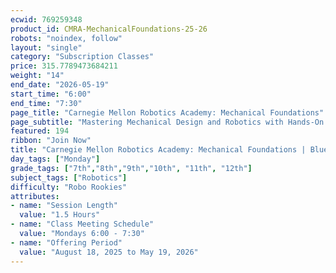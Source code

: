 ```yaml
---
ecwid: 769259348
product_id: CMRA-MechanicalFoundations-25-26
robots: "noindex, follow"
layout: "single"
category: "Subscription Classes"
price: 315.7789473684211
weight: "14"
end_date: "2026-05-19"
start_time: "6:00"
end_time: "7:30"
page_title: "Carnegie Mellon Robotics Academy: Mechanical Foundations"
page_subtitle: "Mastering Mechanical Design and Robotics with Hands-On REV DUO Projects"
featured: 194
ribbon: "Join Now"
title: "Carnegie Mellon Robotics Academy: Mechanical Foundations | Blue Ridge Boost"
day_tags: ["Monday"]
grade_tags: ["7th","8th","9th","10th", "11th", "12th"]
subject_tags: ["Robotics"]
difficulty: "Robo Rookies"
attributes:
- name: "Session Length"
  value: "1.5 Hours"
- name: "Class Meeting Schedule"
  value: "Mondays 6:00 - 7:30"
- name: "Offering Period"
  value: "August 18, 2025 to May 19, 2026"
---
```

